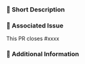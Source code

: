 ### 📑 Short Description
<!-- Add a brief description of the PR the current -->

### 🚦 Associated Issue 
This PR closes #xxxx <!-- Add issue here -->

### 🔖 Additional Information
<!-- Add any additional information here -->